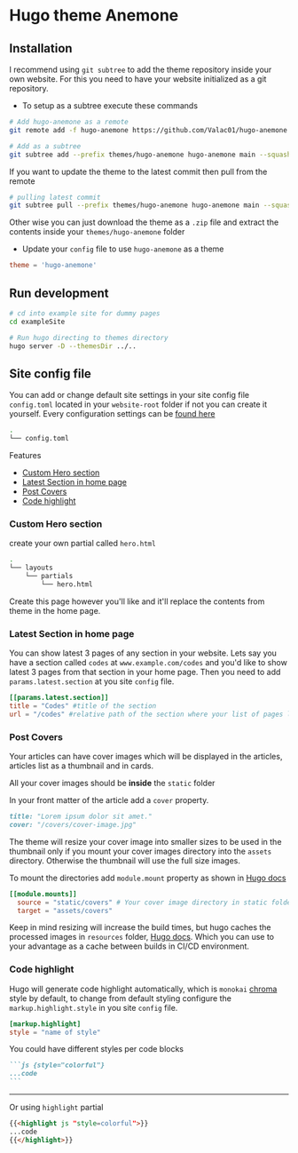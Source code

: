 # Hugo theme Anemone

## Installation

I recommend using `git subtree` to add the theme repository inside your own website. For this you need to have your website initialized as a git repository.

- To setup as a subtree execute these commands

```bash
# Add hugo-anemone as a remote
git remote add -f hugo-anemone https://github.com/Valac01/hugo-anemone.git

# Add as a subtree
git subtree add --prefix themes/hugo-anemone hugo-anemone main --squash
```

If you want to update the theme to the latest commit then pull from the remote

```bash
# pulling latest commit
git subtree pull --prefix themes/hugo-anemone hugo-anemone main --squash
```

Other wise you can just download the theme as a `.zip` file and extract the contents inside your `themes/hugo-anemone` folder

- Update your `config` file to use `hugo-anemone` as a theme

```toml
theme = 'hugo-anemone'
```

## Run development

```bash
# cd into example site for dummy pages
cd exampleSite

# Run hugo directing to themes directory
hugo server -D --themesDir ../..
```

## Site config file

You can add or change default site settings in your site config file `config.toml` located in your `website-root` folder if not you can create it yourself. Every configuration settings can be [found here](https://gohugo.io/getting-started/configuration/)

```bash
.
└── config.toml
```

Features

- [Custom Hero section](#custom-hero-section)
- [Latest Section in home page](#latest-section-in-home-page)
- [Post Covers](#post-covers)
- [Code highlight](#code-highlight)

### Custom Hero section

create your own partial called `hero.html`

```bash
.
└── layouts
    └── partials
        └── hero.html
```

Create this page however you'll like and it'll replace the contents from theme in the home page.

### Latest Section in home page

You can show latest 3 pages of any section in your website.
Lets say you have a section called `codes` at `www.example.com/codes` and you'd like to show latest 3 pages from that section in your home page. Then you need to add `params.latest.section` at you site `config` file.

```toml
[[params.latest.section]]
title = "Codes" #title of the section
url = "/codes" #relative path of the section where your list of pages lies
```

### Post Covers

Your articles can have cover images which will be displayed in the articles, articles list as a thumbnail and in cards.

All your cover images should be **inside** the `static` folder

In your front matter of the article add a `cover` property.

```markdown
title: "Lorem ipsum dolor sit amet."
cover: "/covers/cover-image.jpg"
```

The theme will resize your cover image into smaller sizes to be used in the thumbnail only if you mount your cover images directory into the `assets` directory. Otherwise the thumbnail will use the full size images.

To mount the directories add `module.mount` property as shown in [Hugo docs](https://gohugo.io/hugo-modules/configuration/#module-config-mounts)

```toml
[[module.mounts]]
  source = "static/covers" # Your cover image directory in static folder
  target = "assets/covers"
```

Keep in mind resizing will increase the build times, but hugo caches the processed images in `resources` folder, [Hugo docs](https://gohugo.io/content-management/image-processing/#image-processing-performance-consideration). Which you can use to your advantage as a cache between builds in CI/CD environment.

### Code highlight

Hugo will generate code highlight automatically, which is `monokai` [chroma](https://github.com/alecthomas/chroma) style by default, to change from default styling configure the `markup.highlight.style` in you site `config` file. 

```toml
[markup.highlight]
style = "name of style"
```

You could have different styles per code blocks

````markdown
```js {style="colorful"}
...code
```
````

---

Or using `highlight` partial

```markdown
{{<highlight js "style=colorful">}}
...code
{{</highlight>}}
```
